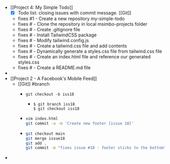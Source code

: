 - [[Project 4: My Simple Todo]]
	- [x] Todo list: closing issues with commit message. [[Git]]
	- fixes #1 - Create a new repository my-simple-todo
	- fixes # - Clone the repository in local msimbo-projects folder
	- fixes # - Create .gitignore file
	- fixes # - Install TailwindCSS package
	- fixes # - Modify tailwind.config.js
	- fixes # - Create a tailwind.css file and add contents
	- fixes # - Dynamically generate a styles.css file from tailwind.css file
	- fixes # - Create an index.html file and reference our generated styles.css
	- fixes # - Create a README.md file
-
- [[Project 2 - A Facebook's Mobile Feed]]
	- [[Git]] #branch
		- ```
		  git checkout -b iss18
		  ```
			- ```
			  $ git branch iss18
			  $ git checkout iss18
			  ```
		- ```bash
		  vim index.html
		  git commit -a -m 'Create new footer [issue 18]'
		  ```
		- ```bash
		  git checkout main
		  git merge issue18
		  git add .
		  git commit -m "fixes issue #18 - footer sticks to the bottom"
		  ```
-